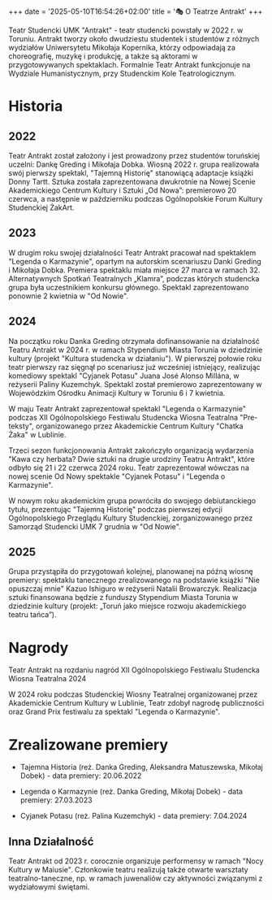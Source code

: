 +++
date = '2025-05-10T16:54:26+02:00'
title = '🎭 O Teatrze Antrakt'
+++

Teatr Studencki UMK "Antrakt" - teatr studencki powstały w 2022 r. w Toruniu. Antrakt tworzy około dwudziestu studentek i studentów z różnych wydziałów Uniwersytetu Mikołaja Kopernika, którzy odpowiadają za choreografię, muzykę i produkcję, a także są aktorami w przygotowywanych spektaklach. Formalnie Teatr Antrakt funkcjonuje na Wydziale Humanistycznym, przy Studenckim Kole Teatrologicznym.

# Historia
## 2022
Teatr Antrakt został założony i jest prowadzony przez studentów toruńskiej uczelni: Dankę Greding i Mikołaja Dobka. Wiosną 2022 r. grupa realizowała swój pierwszy spektakl, "Tajemną Historię" stanowiącą adaptacje książki Donny Tartt. Sztuka została zaprezentowana dwukrotnie na Nowej Scenie Akademickiego Centrum Kultury i Sztuki „Od Nowa”: premierowo 20 czerwca, a następnie w październiku podczas Ogólnopolskie Forum Kultury Studenckiej ŻakArt.

## 2023
W drugim roku swojej działalności Teatr Antrakt pracował nad spektaklem "Legenda o Karmazynie", opartym na autorskim scenariuszu Danki Greding i Mikołaja Dobka. Premiera spektaklu miała miejsce 27 marca w ramach 32. Alternatywnych Spotkań Teatralnych „Klamra”, podczas których studencka grupa była uczestnikiem konkursu głównego. Spektakl zaprezentowano ponownie 2 kwietnia w "Od Nowie".

## 2024
Na początku roku Danka Greding otrzymała dofinansowanie na działalność Teatru Antrakt w 2024 r. w ramach Stypendium Miasta Torunia w dziedzinie kultury (projekt "Kultura studencka w działaniu"). W pierwszej połowie roku teatr pierwszy raz sięgnął po scenariusz już wcześniej istniejący, realizując komediowy spektakl "Cyjanek Potasu" Juana José Alonso Millána, w reżyserii Paliny Kuzemchyk. Spektakl został premierowo zaprezentowany w Wojewódzkim Ośrodku Animacji Kultury w Toruniu 6 i 7 kwietnia.

W maju Teatr Antrakt zaprezentował spektakl "Legenda o Karmazynie" podczas XII Ogólnopolskiego Festiwalu Studencka Wiosna Teatralna "Pre-teksty", organizowanego przez Akademickie Centrum Kultury "Chatka Żaka" w Lublinie.

Trzeci sezon funkcjonowania Antrakt zakończyło organizacją wydarzenia "Kawa czy herbata? Dwie sztuki na drugie urodziny Teatru Antrakt", które odbyło się 21 i 22 czerwca 2024 roku. Teatr zaprezentował wówczas na nowej scenie Od Nowy spektakle "Cyjanek Potasu" i "Legenda o Karmazynie".

W nowym roku akademickim grupa powróciła do swojego debiutanckiego tytułu, prezentując "Tajemną Historię" podczas pierwszej edycji Ogólnopolskiego Przeglądu Kultury Studenckiej, zorganizowanego przez Samorząd Studencki UMK 7 grudnia w "Od Nowie".

## 2025
Grupa przystąpiła do przygotowań kolejnej, planowanej na późną wiosnę premiery: spektaklu tanecznego zrealizowanego na podstawie książki "Nie opuszczaj mnie" Kazuo Ishiguro w reżyserii Natalii Browarczyk. Realizacja sztuki finansowana będzie z funduszy Stypendium Miasta Torunia w dziedzinie kultury (projekt: „Toruń jako miejsce rozwoju akademickiego teatru tańca”).

# Nagrody
Teatr Antrakt na rozdaniu nagród XII Ogólnopolskiego Festiwalu Studencka Wiosna Teatralna 2024

W 2024 roku podczas Studenckiej Wiosny Teatralnej organizowanej przez Akademickie Centrum Kultury w Lublinie, Teatr zdobył nagrodę publiczności oraz Grand Prix festiwalu za spektakl "Legenda o Karmazynie".

# Zrealizowane premiery

* Tajemna Historia (reż. Danka Greding, Aleksandra Matuszewska, Mikołaj Dobek) - data premiery: 20.06.2022

* Legenda o Karmazynie (reż. Danka Greding, Mikołaj Dobek) - data premiery: 27.03.2023

* Cyjanek Potasu (reż. Palina Kuzemchyk) - data premiery: 7.04.2024

## Inna Działalność

Teatr Antrakt od 2023 r. corocznie organizuje performensy w ramach "Nocy Kultury w Maiusie". Członkowie teatru realizują także otwarte warsztaty teatralno-taneczne, np. w ramach juwenaliów czy aktywności związanymi z wydziałowymi świętami.

